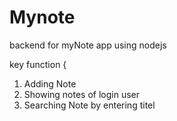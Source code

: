 # Mynote
backend for myNote app using nodejs

key function {
 1. Adding Note
 2. Showing notes of login user
 3. Searching Note by entering titel
